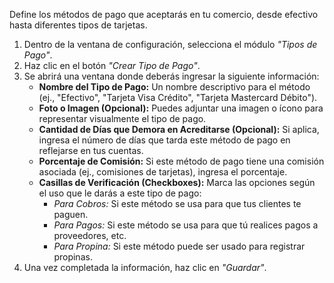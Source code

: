 
Define los métodos de pago que aceptarás en tu comercio, desde efectivo hasta diferentes tipos de tarjetas.

1.  Dentro de la ventana de configuración, selecciona el módulo *"Tipos de Pago"*.
2.  Haz clic en el botón *"Crear Tipo de Pago"*.
3.  Se abrirá una ventana donde deberás ingresar la siguiente información:
    * **Nombre del Tipo de Pago:** Un nombre descriptivo para el método (ej., "Efectivo", "Tarjeta Visa Crédito", "Tarjeta Mastercard Débito").
    * **Foto o Imagen (Opcional):** Puedes adjuntar una imagen o ícono para representar visualmente el tipo de pago.
    * **Cantidad de Días que Demora en Acreditarse (Opcional):** Si aplica, ingresa el número de días que tarda este método de pago en reflejarse en tus cuentas.
    * **Porcentaje de Comisión:** Si este método de pago tiene una comisión asociada (ej., comisiones de tarjetas), ingresa el porcentaje.
    * **Casillas de Verificación (Checkboxes):** Marca las opciones según el uso que le darás a este tipo de pago:
        * *Para Cobros:* Si este método se usa para que tus clientes te paguen.
        * *Para Pagos:* Si este método se usa para que tú realices pagos a proveedores, etc.
        * *Para Propina:* Si este método puede ser usado para registrar propinas.
4.  Una vez completada la información, haz clic en *"Guardar"*.
